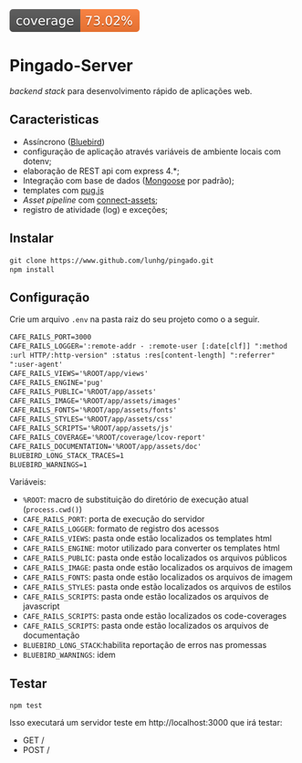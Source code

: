 ![coverage](/badge.svg)

# Pingado-Server

_backend stack_ para desenvolvimento rápido de aplicações web.

## Caracteristicas

  - Assíncrono ([Bluebird](https://github.com/petkaantonov/bluebird))
  - configuração de aplicação através variáveis de ambiente locais com dotenv;
  - elaboração de REST api com express 4.*;
  - Integração com base de dados ([Mongoose](http://mongoosejs.com/) por padrão);
  - templates com [pug.js](https://github.com/pugjs)
  - _Asset pipeline_ com [connect-assets](https://github.com/TrevorBurnham/connect-assets);
  - registro de atividade (log) e exceções;

## Instalar

    git clone https://www.github.com/lunhg/pingado.git
	npm install

## Configuração

Crie um arquivo `.env` na pasta raiz do seu projeto como o a seguir. 


    CAFE_RAILS_PORT=3000
    CAFE_RAILS_LOGGER=':remote-addr - :remote-user [:date[clf]] ":method :url HTTP/:http-version" :status :res[content-length] ":referrer" ":user-agent'
    CAFE_RAILS_VIEWS='%ROOT/app/views'
    CAFE_RAILS_ENGINE='pug'
    CAFE_RAILS_PUBLIC='%ROOT/app/assets'
    CAFE_RAILS_IMAGE='%ROOT/app/assets/images'
    CAFE_RAILS_FONTS='%ROOT/app/assets/fonts'
    CAFE_RAILS_STYLES='%ROOT/app/assets/css'
    CAFE_RAILS_SCRIPTS='%ROOT/app/assets/js'
    CAFE_RAILS_COVERAGE='%ROOT/coverage/lcov-report'
    CAFE_RAILS_DOCUMENTATION='%ROOT/app/assets/doc'
	BLUEBIRD_LONG_STACK_TRACES=1 
	BLUEBIRD_WARNINGS=1

Variáveis:

  - `%ROOT`: macro de substituição do diretório de execução atual (`process.cwd()`)
  - `CAFE_RAILS_PORT`: porta de execução do servidor
  - `CAFE_RAILS_LOGGER`: formato de registro dos acessos
  - `CAFE_RAILS_VIEWS`: pasta onde estão localizados os templates html 
  - `CAFE_RAILS_ENGINE`: motor utilizado para converter os templates html
  - `CAFE_RAILS_PUBLIC`: pasta onde estão localizados os arquivos públicos 
  - `CAFE_RAILS_IMAGE`: pasta onde estão localizados os arquivos de imagem
  - `CAFE_RAILS_FONTS`: pasta onde estão localizados os arquivos de imagem
  - `CAFE_RAILS_STYLES`: pasta onde estão localizados os arquivos de estilos
  - `CAFE_RAILS_SCRIPTS`: pasta onde estão localizados os arquivos de javascript
  - `CAFE_RAILS_SCRIPTS`: pasta onde estão localizados os code-coverages
  - `CAFE_RAILS_SCRIPTS`: pasta onde estão localizados os arquivos de documentação
  - `BLUEBIRD_LONG_STACK`:habilita reportação de erros nas promessas 
  - `BLUEBIRD_WARNINGS`: idem
  

## Testar

	npm test

Isso executará um servidor teste em http://localhost:3000 que irá testar:

- GET /
- POST /
